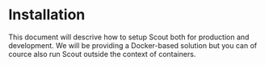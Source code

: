 # Installation
This document will descrive how to setup Scout both for production and development. We will be providing a Docker-based solution but you can of cource also run Scout outside the context of containers.
